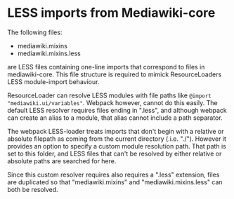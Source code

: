 # LESS imports from Mediawiki-core

The following files:

- mediawiki.mixins
- mediawiki.mixins.less

are LESS files containing one-line imports that correspond to files in
mediawiki-core. This file structure is required to mimick ResourceLoaders
LESS module-import behaviour.

ResourceLoader can resolve LESS modules with file paths like `@import "mediawiki.ui/variables"`.
Webpack however, cannot do this easily. The default LESS resolver requires
files ending in ".less", and although webpack can create an alias to a
module, that alias cannot include a path separator.

The webpack LESS-loader treats imports that don't begin with a relative or
absolute filepath as coming from the current directory (.i.e. "./").
However it provides an option to specify a custom module resolution path.
That path is set to this folder, and LESS files that can't be resolved by
either relative or absolute paths are searched for here.

Since this custom resolver requires also requires a ".less" extension,
files are duplicated so that "mediawiki.mixins" and "mediawiki.mixins.less"
can both be resolved.
